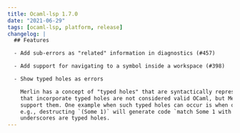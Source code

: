 ```yaml
---
title: Ocaml-lsp 1.7.0
date: "2021-06-29"
tags: [ocaml-lsp, platform, release]
changelog: |
  ## Features

  - Add sub-errors as "related" information in diagnostics (#457)

  - Add support for navigating to a symbol inside a workspace (#398)

  - Show typed holes as errors

    Merlin has a concept of "typed holes" that are syntactically represented as `_`. Files
    that incorporate typed holes are not considered valid OCaml, but Merlin and OCaml-LSP
    support them. One example when such typed holes can occur is when on "destructs" a value,
    e.g., destructing `(Some 1)` will generate code `match Some 1 with Some _ -> _ | None -> _`. While the first underscore is a valid "match-all"/wildcard pattern, the rest of
    underscores are typed holes.
---
```


